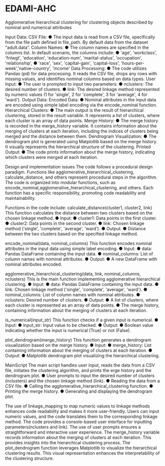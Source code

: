 # EDAMI-AHC
Agglomerative hierarchical clustering for clustering objects described by nominal and numerical attributes

Input Data:
    CSV File:
      ● The input data is read from a CSV file, specifically from the file path defined in file_path. By default data from the dataset “adult.data”.
    Column Names:
      ● The column names are specified in the columns list. In default scenario, the columns include:
      ● 'age', 'workclass', 'fnlwgt', 'education', 'education-num', 'marital-status', 'occupation', 'relationship',
      ● 'race', 'sex', 'capital-gain', 'capital-loss', 'hours-per-week','native-country', 'income'
    Data Processing:
      ● The code utilizes Pandas (pd) for data processing. It reads the CSV file, drops any rows with missing values, and identifies nominal columns based on data types.
    User Input:
      ● The user is prompted to input two parameters:
      ● nclusters: The desired number of clusters.
      ● link: The desired linkage method represented by numeric values (1 for 'single', 2 for 'complete', 3 for 'average', 4 for 'ward').
Output Data:
    Encoded Data:
      ● Nominal attributes in the input data are encoded using simple label encoding via the encode_nominal function.
    Hierarchical Clusters:
      ● The main output is the result of hierarchical clustering, stored in the result variable. It represents a list of clusters, where each cluster is an array of data points.
    Merge History:
      ● The merge history is recorded in the merge_history variable. It contains information about the merging of clusters at each iteration, including the indices of clusters being merged and the distance between them.
    Dendrogram Visualization:
      ● The dendrogram plot is generated using Matplotlib based on the merge history. It visually represents the hierarchical structure of the clustering.
    Printed Output:
      ● The code prints information about the merge history, indicating which clusters were merged at each iteration.

Design and implementation issues
  The code follows a procedural design paradigm. Functions like agglomerative_hierarchical_clustering, calculate_distance, and others represent procedural steps in the algorithm.
  The code is organized into modular functions, such as encode_nominal,agglomerative_hierarchical_clustering, and others. Each function has a specific responsibility, promoting code readability and maintainability.
  
Functions in the code include:
  calculate_distance(cluster1, cluster2, link)
  This function calculates the distance between two clusters based on the chosen linkage method.
  ● Input:
    ● cluster1: Data points in the first cluster.
    ● cluster2: Data points in the second cluster.
    ● link: Chosen linkage method ('single', 'complete', 'average', 'ward').
  ● Output:
    ● Distance between the two clusters based on the specified linkage method.
    
  encode_nominal(data, nominal_columns)
  This function encodes nominal attributes in the input data using simple label encoding.
  ● Input:
    ● data: Pandas DataFrame containing the input data.
    ● nominal_columns: List of column names with nominal attributes.
  ● Output:
    ● A new DataFrame with nominal attributes encoded.
    
  agglomerative_hierarchical_clustering(data, link, nominal_columns, nclusters)
  This is the main function implementing agglomerative hierarchical clustering.
  ● Input:
    ● data: Pandas DataFrame containing the input data.
    ● link: Chosen linkage method ('single', 'complete', 'average', 'ward').
    ● nominal_columns: List of column names with nominal attributes.
    ● nclusters: Desired number of clusters.
  ● Output:
    ● A list of clusters, where each cluster is represented as an array of data points.
    ● The merge history, containing information about the merging of clusters at each iteration.
    
  is_numerical(input_str)
  This function checks if a given input is numerical.
  ● Input:
    ● input_str: Input value to be checked.
  ● Output:
    ● Boolean value indicating whether the input is numerical (True) or not (False).
    
  plot_dendrogram(merge_history)
  This function generates a dendrogram visualization based on the merge history.
  ● Input:
    ● merge_history: List containing information about the merging of clusters at each iteration.
  ● Output:
    ● Matplotlib dendrogram plot visualizing the hierarchical clustering.
    
  MainScript
  The main script handles user input, reads the data from a CSV file, initiates the clustering algorithm, and prints the erge history and the dendrogram plot.
    ● User prompts to input the desired number of clusters (nclusters) and the chosen linkage method (link).
    ● Reading the data from a CSV file.
    ● Calling the agglomerative_hierarchical_clustering function.
    ● Printing the merge history.
    ● Generating and displaying the dendrogram plot.
  
  The use of linkage_mapping to map numeric values to linkage methods enhances code readability and makes it more user-friendly. Users can input numeric values, and the code translates them to the corresponding linkage method.
  The code provides a console-based user interface for inputting parameters(nclusters and link). The use of user prompts ensures a straightforward and interactive user experience.
  The merge_history variable records information about the merging of clusters at each iteration. This provides insights into the hierarchical clustering process.
  The plot_dendrogram function leverages Matplotlib to visualize the hierarchical clustering results. This visual representation enhances the interpretability of the clustering structure.
